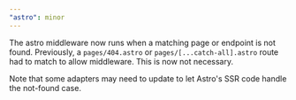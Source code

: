 ```yaml
---
"astro": minor
---
```


The astro middleware now runs when a matching page or endpoint is not found. Previously, a `pages/404.astro` or `pages/[...catch-all].astro` route had to match to allow middleware. This is now not necessary.

Note that some adapters may need to update to let Astro's SSR code handle the not-found case.
